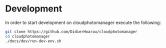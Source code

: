 # Development

In order to start development on cloudphotomanager execute the following:

```bash
git clone https://github.com/DidierHoarau/cloudphotomanager
cd cloudphotomanager
./docs/dev/run-dev-env.sh
```
